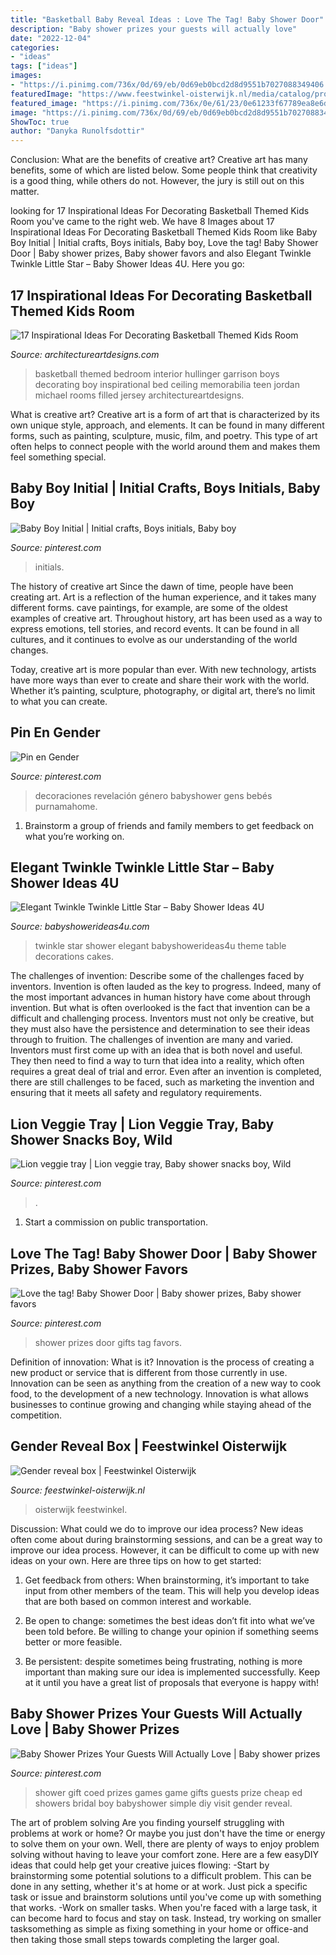 ```yaml
---
title: "Basketball Baby Reveal Ideas : Love The Tag! Baby Shower Door"
description: "Baby shower prizes your guests will actually love"
date: "2022-12-04"
categories:
- "ideas"
tags: ["ideas"]
images:
- "https://i.pinimg.com/736x/0d/69/eb/0d69eb0bcd2d8d9551b7027088349406.jpg"
featuredImage: "https://www.feestwinkel-oisterwijk.nl/media/catalog/product/cache/1/image/9df78eab33525d08d6e5fb8d27136e95/i/m/img-20171104-wa0002.jpg"
featured_image: "https://i.pinimg.com/736x/0e/61/23/0e61233f67789ea8e6d052050f688300.jpg"
image: "https://i.pinimg.com/736x/0d/69/eb/0d69eb0bcd2d8d9551b7027088349406.jpg"
ShowToc: true
author: "Danyka Runolfsdottir"
---
```



Conclusion: What are the benefits of creative art?
Creative art has many benefits, some of which are listed below. Some people think that creativity is a good thing, while others do not. However, the jury is still out on this matter.

	

		
looking for 17 Inspirational Ideas For Decorating Basketball Themed Kids Room you've came to the right web. We have 8 Images about 17 Inspirational Ideas For Decorating Basketball Themed Kids Room like Baby Boy Initial | Initial crafts, Boys initials, Baby boy, Love the tag! Baby Shower Door | Baby shower prizes, Baby shower favors and also Elegant Twinkle Twinkle Little Star – Baby Shower Ideas 4U. Here you go:
		
    
## 17 Inspirational Ideas For Decorating Basketball Themed Kids Room

<img loading=lazy src="https://www.architectureartdesigns.com/wp-content/uploads/2016/11/6-33-630x416.jpg" onerror="this.onerror=null;this.src='https://tse2.mm.bing.net/th?id=OIP.mFn7Q6H_IYw1rqxpdDKYjwHaE4&amp;pid=15.1';" alt="17 Inspirational Ideas For Decorating Basketball Themed Kids Room">

_Source: architectureartdesigns.com_

>basketball themed bedroom interior hullinger garrison boys decorating boy inspirational bed ceiling memorabilia teen jordan michael rooms filled jersey architectureartdesigns. 

	

What is creative art?
Creative art is a form of art that is characterized by its own unique style, approach, and elements. It can be found in many different forms, such as painting, sculpture, music, film, and poetry. This type of art often helps to connect people with the world around them and makes them feel something special.

    
## Baby Boy Initial | Initial Crafts, Boys Initials, Baby Boy

<img loading=lazy src="https://i.pinimg.com/736x/97/bd/cd/97bdcd2eb7ff1c8169448e16facf9f80--initial-crafts-baby-items.jpg" onerror="this.onerror=null;this.src='https://tse2.mm.bing.net/th?id=OIP.vjvi7czskMZdVtN4Ot5SCwHaJ6&amp;pid=15.1';" alt="Baby Boy Initial | Initial crafts, Boys initials, Baby boy">

_Source: pinterest.com_

>initials. 

	

The history of creative art
Since the dawn of time, people have been creating art. Art is a reflection of the human experience, and it takes many different forms. cave paintings, for example, are some of the oldest examples of creative art.
Throughout history, art has been used as a way to express emotions, tell stories, and record events. It can be found in all cultures, and it continues to evolve as our understanding of the world changes.

 Today, creative art is more popular than ever. With new technology, artists have more ways than ever to create and share their work with the world. Whether it’s painting, sculpture, photography, or digital art, there’s no limit to what you can create.

    
## Pin En Gender

<img loading=lazy src="https://i.pinimg.com/736x/0d/69/eb/0d69eb0bcd2d8d9551b7027088349406.jpg" onerror="this.onerror=null;this.src='https://tse1.mm.bing.net/th?id=OIP.M3VFYmKY3Jjm2E29JFd26gHaLH&amp;pid=15.1';" alt="Pin en Gender">

_Source: pinterest.com_

>decoraciones revelación género babyshower gens bebés purnamahome. 

	

1. Brainstorm a group of friends and family members to get feedback on what you’re working on.

    
## Elegant Twinkle Twinkle Little Star – Baby Shower Ideas 4U

<img loading=lazy src="https://babyshowerideas4u.com/wp-content/uploads/2016/05/Elegant-Twinkle-Twinkle-Little-Star-Guest-Table.jpg" onerror="this.onerror=null;this.src='https://tse3.mm.bing.net/th?id=OIP.fxrAcTMJcrFibiQBa7eKhAHaJO&amp;pid=15.1';" alt="Elegant Twinkle Twinkle Little Star – Baby Shower Ideas 4U">

_Source: babyshowerideas4u.com_

>twinkle star shower elegant babyshowerideas4u theme table decorations cakes. 

	

The challenges of invention: Describe some of the challenges faced by inventors.
Invention is often lauded as the key to progress. Indeed, many of the most important advances in human history have come about through invention. But what is often overlooked is the fact that invention can be a difficult and challenging process. Inventors must not only be creative, but they must also have the persistence and determination to see their ideas through to fruition.
The challenges of invention are many and varied. Inventors must first come up with an idea that is both novel and useful. They then need to find a way to turn that idea into a reality, which often requires a great deal of trial and error. Even after an invention is completed, there are still challenges to be faced, such as marketing the invention and ensuring that it meets all safety and regulatory requirements.

    
## Lion Veggie Tray | Lion Veggie Tray, Baby Shower Snacks Boy, Wild

<img loading=lazy src="https://i.pinimg.com/736x/ba/a4/4b/baa44b043cf7bfd02e5e7fe6ccb666ed.jpg" onerror="this.onerror=null;this.src='https://tse4.mm.bing.net/th?id=OIP.WylETm_S0SEYSx8Sj2F7uwHaJ8&amp;pid=15.1';" alt="Lion veggie tray | Lion veggie tray, Baby shower snacks boy, Wild">

_Source: pinterest.com_

>. 

	

1) Start a commission on public transportation.

    
## Love The Tag! Baby Shower Door | Baby Shower Prizes, Baby Shower Favors

<img loading=lazy src="https://i.pinimg.com/736x/0e/61/23/0e61233f67789ea8e6d052050f688300.jpg" onerror="this.onerror=null;this.src='https://tse4.mm.bing.net/th?id=OIP.AK3Wft4Bv5Fh-2RfVKrZNQAAAA&amp;pid=15.1';" alt="Love the tag! Baby Shower Door | Baby shower prizes, Baby shower favors">

_Source: pinterest.com_

>shower prizes door gifts tag favors. 

	

Definition of innovation: What is it?
Innovation is the process of creating a new product or service that is different from those currently in use. Innovation can be seen as anything from the creation of a new way to cook food, to the development of a new technology. Innovation is what allows businesses to continue growing and changing while staying ahead of the competition.

    
## Gender Reveal Box | Feestwinkel Oisterwijk

<img loading=lazy src="https://www.feestwinkel-oisterwijk.nl/media/catalog/product/cache/1/image/9df78eab33525d08d6e5fb8d27136e95/i/m/img-20171104-wa0002.jpg" onerror="this.onerror=null;this.src='https://tse4.mm.bing.net/th?id=OIP.gXGhX5ZDhHTS8205Z_1vvAHaNK&amp;pid=15.1';" alt="Gender reveal box | Feestwinkel Oisterwijk">

_Source: feestwinkel-oisterwijk.nl_

>oisterwijk feestwinkel. 

	

Discussion: What could we do to improve our idea process?
New ideas often come about during brainstorming sessions, and can be a great way to improve our idea process. However, it can be difficult to come up with new ideas on your own. Here are three tips on how to get started:
1. Get feedback from others: When brainstorming, it’s important to take input from other members of the team. This will help you develop ideas that are both based on common interest and workable.

2. Be open to change: sometimes the best ideas don’t fit into what we’ve been told before. Be willing to change your opinion if something seems better or more feasible.

3. Be persistent: despite sometimes being frustrating, nothing is more important than making sure our idea is implemented successfully. Keep at it until you have a great list of proposals that everyone is happy with!

    
## Baby Shower Prizes Your Guests Will Actually Love | Baby Shower Prizes

<img loading=lazy src="https://i.pinimg.com/736x/8e/5e/b6/8e5eb69d347950f94ffe32ebb4c4d280.jpg" onerror="this.onerror=null;this.src='https://tse3.mm.bing.net/th?id=OIP.XDFcoha8eQj62KHQShOkfQHaJ4&amp;pid=15.1';" alt="Baby Shower Prizes Your Guests Will Actually Love | Baby shower prizes">

_Source: pinterest.com_

>shower gift coed prizes games game gifts guests prize cheap ed showers bridal boy babyshower simple diy visit gender reveal. 

	

The art of problem solving
Are you finding yourself struggling with problems at work or home? Or maybe you just don't have the time or energy to solve them on your own. Well, there are plenty of ways to enjoy problem solving without having to leave your comfort zone. Here are a few easyDIY ideas that could help get your creative juices flowing: 
-Start by brainstorming some potential solutions to a difficult problem. This can be done in any setting, whether it's at home or at work. Just pick a specific task or issue and brainstorm solutions until you've come up with something that works. 
-Work on smaller tasks. When you're faced with a large task, it can become hard to focus and stay on task. Instead, try working on smaller tasksomething as simple as fixing something in your home or office-and then taking those small steps towards completing the larger goal.

